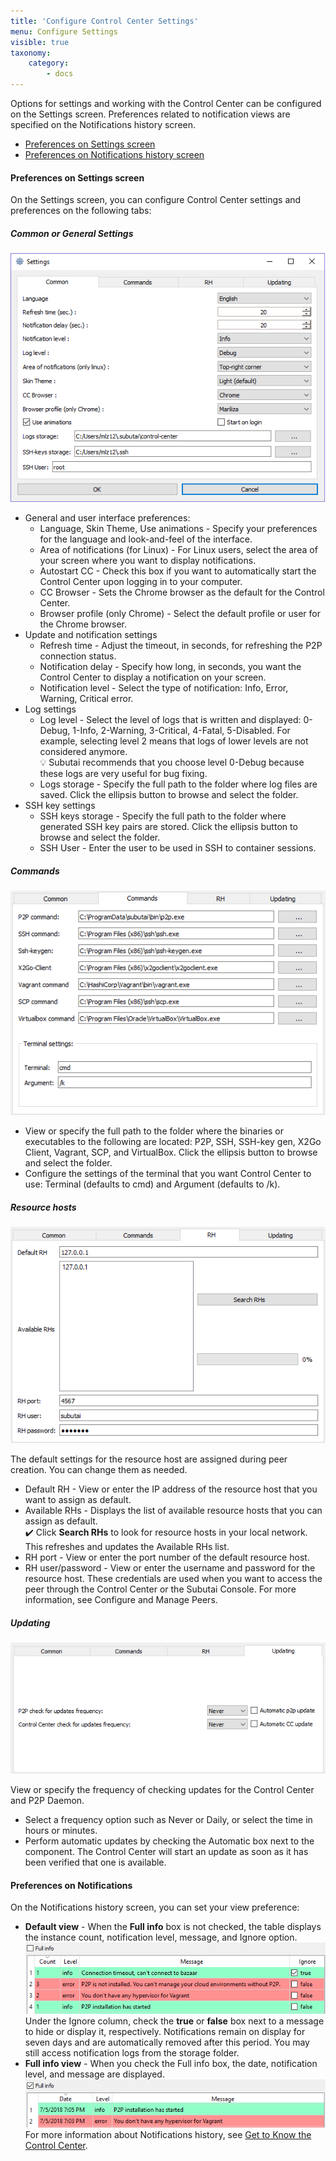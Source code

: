 ```yaml
---
title: 'Configure Control Center Settings'
menu: Configure Settings
visible: true
taxonomy:
    category:
        - docs
---
```


Options for settings and working with the Control Center can be configured on the Settings screen. Preferences related to notification views are specified on the Notifications history screen. 
* [Preferences on Settings screen](#preferences-settings)
* [Preferences on Notifications history screen](#preferences-notifications)

#### <a name="preferences-settings"></a> Preferences on Settings screen
On the Settings screen, you can configure Control Center settings and preferences on the following tabs:

##### Common or General Settings
![General Settings](cc-settings.png)   
* General and user interface preferences:   
  * Language, Skin Theme, Use animations - Specify your preferences for the language and look-and-feel of the interface.
  * Area of notifications (for Linux) - For Linux users, select the area of your screen where you want to display notifications.
  * Autostart CC - Check this box if you want to automatically start the Control Center upon logging in to your computer. 
  * CC Browser - Sets the Chrome browser as the default for the Control Center.
  * Browser profile (only Chrome) - Select the default profile or user for the Chrome browser.
* Update and notification settings
  * Refresh time - Adjust the timeout, in seconds, for refreshing the P2P connection status. 
  * Notification delay - Specify how long, in seconds, you want the Control Center to display a notification on your screen.
  * Notification level - Select the type of notification: Info, Error, Warning, Critical error.
* Log settings
  * Log level - Select the level of logs that is written and displayed: 0-Debug, 1-Info, 2-Warning, 3-Critical, 4-Fatal, 5-Disabled. For example, selecting level 2 means that logs of lower levels are not considered anymore.    
  💡 Subutai recommends that you choose level 0-Debug because these logs are very useful for bug fixing.  
  * Logs storage - Specify the full path to the folder where log files are saved. Click the ellipsis button to browse and select the folder.
* SSH key settings
  * SSH keys storage - Specify the full path to the folder where generated SSH key pairs are stored. Click the ellipsis button to browse and select the folder.
  * SSH User - Enter the user to be used in SSH to container sessions.	

##### Commands
![Commands](cc-commands.png)

* View or specify the full path to the folder where the binaries or executables to the following are located: P2P, SSH, SSH-key gen, X2Go Client, Vagrant, SCP, and VirtualBox. Click the ellipsis button to browse and select the folder. 
* Configure the settings of the terminal that you want Control Center to use: Terminal (defaults to cmd) and Argument (defaults to /k).

##### Resource hosts
![Resource host settings](cc-RH.png)

The default settings for the resource host are assigned during peer creation. You can change them as needed. 
* Default RH - View or enter the IP address of the resource host that you want to assign as default. 
* Available RHs - Displays the list of available resource hosts that you can assign as default.   
✔️ Click **Search RHs** to look for resource hosts in your local network. This refreshes and updates the Available RHs list. 
* RH port - View or enter the port number of the default resource host. 
* RH user/password - View or enter the username and password for the resource host. These credentials are used when you want to access the peer through the Control Center or the Subutai Console. For more information, see Configure and Manage Peers. 

##### Updating
![Update settings](cc-updating.png)

View or specify the frequency of checking updates for the Control Center and P2P Daemon.
* Select a frequency option such as Never or Daily, or select the time in hours or minutes. 
* Perform automatic updates by checking the Automatic box next to the component. The Control Center will start an update as soon as it has been verified that one is available.

#### <a name="preferences-notifications"></a> Preferences on Notifications

On the Notifications history screen, you can set your view preference:

* **Default view** - When the **Full info** box is not checked, the table displays the instance count, notification level, message, and Ignore option. 	  
![Default view](cc-defaultview.png)    
Under the Ignore column, check the **true** or **false** box next to a message to hide or display it, respectively. Notifications remain on display for seven days and are automatically removed after this period. You may still access notification logs from the storage folder.   
* **Full info view** - When you check the Full info box, the date, notification level, and message are displayed.   
![Full info view](cc-fullinfoview.png)   
For more information about Notifications history, see [Get to Know the Control Center](../get-to-know).
